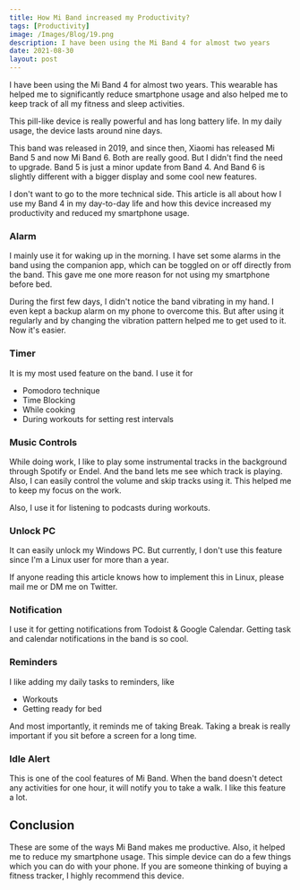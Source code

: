 ```yaml
---
title: How Mi Band increased my Productivity?
tags: [Productivity]
image: /Images/Blog/19.png
description: I have been using the Mi Band 4 for almost two years
date: 2021-08-30
layout: post
---
```


I have been using the Mi Band 4 for almost two years. This wearable has helped me to significantly reduce smartphone usage and also helped me to keep track of all my fitness and sleep activities.

This pill-like device is really powerful and has long battery life. In my daily usage, the device lasts around nine days.

This band was released in 2019, and since then, Xiaomi has released Mi Band 5 and now Mi Band 6. Both are really good. But I didn't find the need to upgrade. Band 5 is just a minor update from Band 4. And Band 6 is slightly different with a bigger display and some cool new features.

I don't want to go to the more technical side. This article is all about how I use my Band 4 in my day-to-day life and how this device increased my productivity and reduced my smartphone usage.

### Alarm
I mainly use it for waking up in the morning. I have set some alarms in the band using the companion app, which can be toggled on or off directly from the band. This gave me one more reason for not using my smartphone before bed.

During the first few days, I didn't notice the band vibrating in my hand. I even kept a backup alarm on my phone to overcome this. But after using it regularly and by changing the vibration pattern helped me to get used to it. Now it's easier.

### Timer
It is my most used feature on the band. I use it for 
- Pomodoro technique
- Time Blocking
- While cooking
- During workouts for setting rest intervals

### Music Controls
While doing work, I like to play some instrumental tracks in the background through Spotify or Endel. And the band lets me see which track is playing. Also, I can easily control the volume and skip tracks using it. This helped me to keep my focus on the work.

Also, I use it for listening to podcasts during workouts.

### Unlock PC
It can easily unlock my Windows PC. But currently, I don't use this feature since I'm a Linux user for more than a year. 

If anyone reading this article knows how to implement this in Linux, please mail me or DM me on Twitter.

### Notification
I use it for getting notifications from Todoist & Google Calendar. Getting task and calendar notifications in the band is so cool.

### Reminders
I like adding my daily tasks to reminders, like
- Workouts
- Getting ready for bed

And most importantly, it reminds me of taking Break. Taking a break is really important if you sit before a screen for a long time.

### Idle Alert
This is one of the cool features of Mi Band. When the band doesn't detect any activities for one hour, it will notify you to take a walk. I like this feature a lot.

## Conclusion
These are some of the ways Mi Band makes me productive. Also, it helped me to reduce my smartphone usage. This simple device can do a few things which you can do with your phone. If you are someone thinking of buying a fitness tracker, I highly recommend this device.